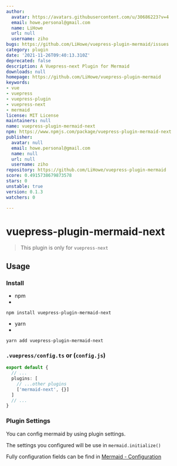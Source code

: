```yaml
---
author:
  avatar: https://avatars.githubusercontent.com/u/30686223?v=4
  email: howe.personal@gmail.com
  name: LiHowe
  url: null
  username: ziho
bugs: https://github.com/LiHowe/vuepress-plugin-mermaid/issues
category: plugin
date: '2021-11-26T09:40:13.310Z'
deprecated: false
description: A Vuepress-next Plugin for Mermaid
downloads: null
homepage: https://github.com/LiHowe/vuepress-plugin-mermaid
keywords:
- vue
- vuepress
- vuepress-plugin
- vuepress-next
- mermaid
license: MIT License
maintainers: null
name: vuepress-plugin-mermaid-next
npm: https://www.npmjs.com/package/vuepress-plugin-mermaid-next
publisher:
  avatar: null
  email: howe.personal@gmail.com
  name: null
  url: null
  username: ziho
repository: https://github.com/LiHowe/vuepress-plugin-mermaid
score: 0.4915738679873578
stars: 0
unstable: true
version: 0.1.3
watchers: 0

---
```


# vuepress-plugin-mermaid-next

> This plugin is only for `vuepress-next`

## Usage

### Install

+ npm
+ 
```shell
npm install vuepress-plugin-mermaid-next
```

+ yarn
+ 
```shell
yarn add vuepress-plugin-mermaid-next
```

### `.vuepress/config.ts` or (`config.js`)

```typescript
export default {
  // ...
  plugins: [
    // ...other plugins
    ['mermaid-next', {}]
  ]
  // ...
}
```

### Plugin Settings

You can config mermaid by using plugin settings.

The settings you configured will be use in `mermaid.initialize()`

Fully configuration fields can be find in [Mermaid - Configuration](https://mermaid-js.github.io/mermaid/#/./Setup?id=mermaidapi-configuration-defaults)
